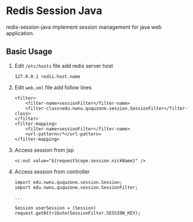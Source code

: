 # Redis Session Java

redis-session-java implement session management for java web application.

## Basic Usage

1. Edit `/etc/hosts` file add redis server host
    
    ```
    127.0.0.1 redis.host.name
    ```

1. Edit `web.xml` file add follow lines

    ```
    <filter>
        <filter-name>sessionFilter</filter-name>
        <filter-class>edu.nwnu.ququzone.session.SessionFilter</filter-class>
    </filter>
    <filter-mapping>
        <filter-name>sessionFilter</filter-name>
        <url-pattern>/*</url-pattern>
    </filter-mapping>
    ```
    
1. Access session from jsp

    ```
    <c:out value="${requestScope.session.nickName}" />
    ```

1. Access session from controller

    ```
    import edu.nwnu.ququzone.session.Session;
    import edu.nwnu.ququzone.session.SessionFilter;
    
    ...
    
    Session userSession = (Session) request.getAttribute(SessionFilter.SESSION_KEY);
    ```

